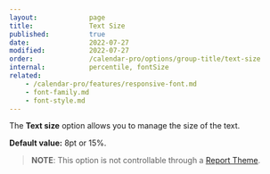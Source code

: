 ```yaml
---
layout:             page
title:              Text Size
published:          true
date:               2022-07-27
modified:           2022-07-27
order:              /calendar-pro/options/group-title/text-size
internal:           percentile, fontSize
related:
    - /calendar-pro/features/responsive-font.md
    - font-family.md
    - font-style.md
---
```

The **Text size** option allows you to manage the size of the text. 

**Default value:** 8pt or 15%.

> **NOTE**: This option is not controllable through a [Report Theme](../../features/themes.md).